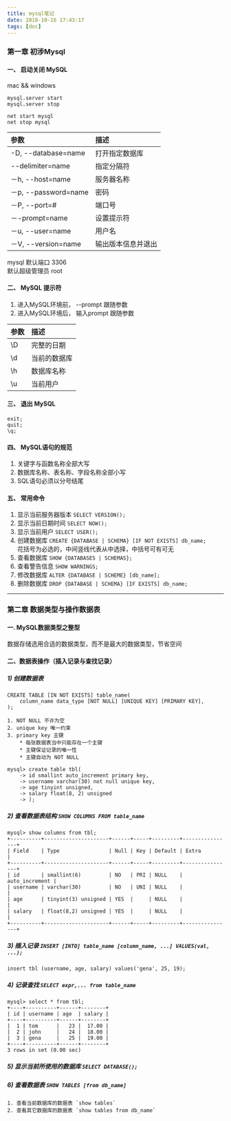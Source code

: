 ```yaml
---
title: mysql笔记
date: 2018-10-16 17:43:17
tags: [doc]
---
```


### 第一章 初涉Mysql
#### 一、 启动关闭 MySQL
mac && windows
```
mysql.server start
mysql.server stop

net start mysql
net stop mysql
```

| 参数                  | 描述        |
|:--------------------|:----------|
| -D, --database=name | 打开指定数据库   |
| --delimiter=name    | 指定分隔符     |
| －h, --host=name     | 服务器名称     |
| －p, --password=name | 密码        |
| －P, --port=#        | 端口号       |
| －-prompt=name       | 设置提示符     |
| －u, --user=name     | 用户名       |
| －V, --version=name  | 输出版本信息并退出 |

mysql 默认端口 3306  
默认超级管理员 root

#### 二、 MySQL 提示符
1. 进入MySQL环境前， --prompt 跟随参数
2. 进入MySQL环境后， 输入prompt 跟随参数

| 参数 | 描述     |
|:---|:-------|
| \D | 完整的日期  |
| \d | 当前的数据库 |
| \h | 数据库名称  |
| \u | 当前用户   |

#### 三、 退出 MySQL
```
exit;
quit;
\q;
```

#### 四、 MySQL语句的规范
1. 关键字与函数名称全部大写
2. 数据库名称、表名称、字段名称全部小写
3. SQL语句必须以分号结尾

#### 五、 常用命令
1. 显示当前服务器版本 `SELECT VERSION();`
2. 显示当前日期时间 `SELECT NOW();`
3. 显示当前用户 `SELECT USER();`
4. 创建数据库 `CREATE {DATABASE | SCHEMA} [IF NOT EXISTS] db_name;`  
    花括号为必选的，中间竖线代表从中选择，中括号可有可无
5. 查看数据库 `SHOW {DATABASES | SCHEMAS};`
6. 查看警告信息 `SHOW WARNINGS;`
7. 修改数据库 `ALTER {DATABASE | SCHEME} [db_name];`
8. 删除数据库 `DROP {DATABASE | SCHEMA} [IF EXISTS] db_name;`


----------


### 第二章 数据类型与操作数据表
#### 一. MySQL数据类型之整型
数据存储选用合适的数据类型，而不是最大的数据类型，节省空间

#### 二、数据表操作（插入记录与查找记录）
##### 1) 创建数据表
```
CREATE TABLE [IN NOT EXISTS] table_name(
    column_name data_type [NOT NULL] [UNIQUE KEY] [PRIMARY KEY],
);

1. NOT NULL 不许为空
2. unique key 唯一约束
3. primary key 主键　　
    * 每张数据表当中只能存在一个主键
    * 主键保证记录的唯一性
    * 主键自动为 NOT NULL

mysql> create table tbl(
    -> id smallint auto_increment primary key,
    -> username varchar(30) not null unique key,
    -> age tinyint unsigned,
    -> salary float(8, 2) unsigned
    -> );
```

##### 2) 查看数据表结构 `SHOW COLUMNS FROM table_name`
```
mysql> show columns from tbl;
+----------+---------------------+------+-----+---------+----------------+
| Field    | Type                | Null | Key | Default | Extra          |
+----------+---------------------+------+-----+---------+----------------+
| id       | smallint(6)         | NO   | PRI | NULL    | auto_increment |
| username | varchar(30)         | NO   | UNI | NULL    |                |
| age      | tinyint(3) unsigned | YES  |     | NULL    |                |
| salary   | float(8,2) unsigned | YES  |     | NULL    |                |
+----------+---------------------+------+-----+---------+----------------+
```
##### 3) 插入记录 `INSERT [INTO] table_name [column_name, ...] VALUES(val, ...);`
`insert tbl (username, age, salary) values('gena', 25, 19);`

##### 4) 记录查找 `SELECT expr,... from table_name`
```
mysql> select * from tbl;
+----+----------+------+--------+
| id | username | age  | salary |
+----+----------+------+--------+
|  1 | tom      |   23 |  17.00 |
|  2 | john     |   24 |  18.00 |
|  3 | gena     |   25 |  19.00 |
+----+----------+------+--------+
3 rows in set (0.00 sec)
```

##### 5) 显示当前所使用的数据库 `SELECT DATABASE();`

##### 6) 查看数据表 `SHOW TABLES [from db_name]`
    1. 查看当前数据库的数据表 `show tables` 
    2. 查看其它数据库的数据表 `show tables from db_name`


